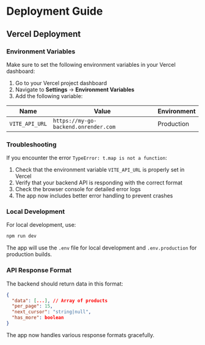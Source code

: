# Deployment Guide

## Vercel Deployment

### Environment Variables

Make sure to set the following environment variables in your Vercel dashboard:

1. Go to your Vercel project dashboard
2. Navigate to **Settings** → **Environment Variables**
3. Add the following variable:

| Name | Value | Environment |
|------|-------|-------------|
| `VITE_API_URL` | `https://my-go-backend.onrender.com` | Production |

### Troubleshooting

If you encounter the error `TypeError: t.map is not a function`:

1. Check that the environment variable `VITE_API_URL` is properly set in Vercel
2. Verify that your backend API is responding with the correct format
3. Check the browser console for detailed error logs
4. The app now includes better error handling to prevent crashes

### Local Development

For local development, use:
```bash
npm run dev
```

The app will use the `.env` file for local development and `.env.production` for production builds.

### API Response Format

The backend should return data in this format:
```json
{
  "data": [...], // Array of products
  "per_page": 15,
  "next_cursor": "string|null",
  "has_more": boolean
}
```

The app now handles various response formats gracefully.